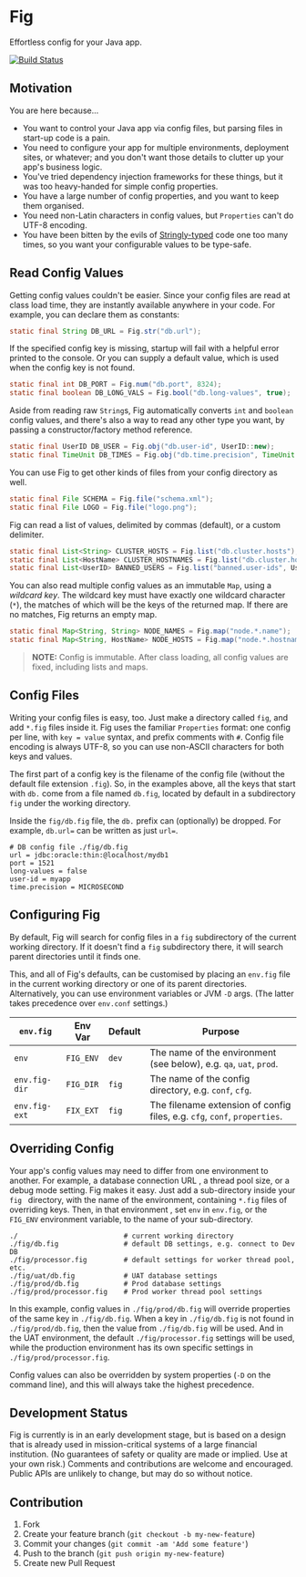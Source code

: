 # Fig

Effortless config for your Java app.

[![Build Status][travis-status]][travis]

[travis-status]: https://travis-ci.org/willhains/fig.svg?branch=master
[travis]: https://travis-ci.org/willhains/fig

## Motivation

You are here because...

- You want to control your Java app via config files, but parsing files in start-up code is a pain.
- You need to configure your app for multiple environments, deployment sites, or whatever; and you don't want those details to clutter up your app's business logic.
- You've tried dependency injection frameworks for these things, but it was too heavy-handed for simple config properties.
- You have a large number of config properties, and you want to keep them organised.
- You need non-Latin characters in config values, but `Properties` can't do UTF-8 encoding.
- You have been bitten by the evils of [Stringly-typed][stringly] code one too many times, so you want your
 configurable values to be type-safe.

[stringly]: http://wiki.c2.com/?StringlyTyped

## Read Config Values

Getting config values couldn't be easier. Since your config files are read at class load time, they are instantly available anywhere in your code. For example, you can declare them as constants:

```java
static final String DB_URL = Fig.str("db.url");
```

If the specified config key is missing, startup will fail with a helpful error printed to the console. Or you can supply a default value, which is used when the config key is not found.

```java
static final int DB_PORT = Fig.num("db.port", 8324);
static final boolean DB_LONG_VALS = Fig.bool("db.long-values", true);
```

Aside from reading raw `String`s, Fig automatically converts `int` and `boolean` config values, and there's also a way to read any other type you want, by passing a constructor/factory method reference.

```java
static final UserID DB_USER = Fig.obj("db.user-id", UserID::new);
static final TimeUnit DB_TIMES = Fig.obj("db.time.precision", TimeUnit::valueOf, MILLISECOND);
```

You can use Fig to get other kinds of files from your config directory as well.

```java
static final File SCHEMA = Fig.file("schema.xml");
static final File LOGO = Fig.file("logo.png");
```

Fig can read a list of values, delimited by commas (default), or a custom delimiter.

```java
static final List<String> CLUSTER_HOSTS = Fig.list("db.cluster.hosts");
static final List<HostName> CLUSTER_HOSTNAMES = Fig.list("db.cluster.hosts", HostName::new);
static final List<UserID> BANNED_USERS = Fig.list("banned.user-ids", UserID::new, " ");
```

You can also read multiple config values as an immutable `Map`, using a *wildcard key*. The wildcard key must have exactly one wildcard character (`*`), the matches of which will be the keys of the returned map. If there are no matches, Fig returns an empty map.

```java
static final Map<String, String> NODE_NAMES = Fig.map("node.*.name");
static final Map<String, HostName> NODE_HOSTS = Fig.map("node.*.hostname", HostName::new);
```

> **NOTE:** Config is immutable. After class loading, all config values are fixed, including lists and maps.

<!-- TODO: See ["Using Fig"](docs/Using-Fig.md) for more information. -->

## Config Files

Writing your config files is easy, too. Just make a directory called `fig`, and add `*.fig` files inside it. Fig uses the familiar `Properties` format: one config per line, with `key = value` syntax, and prefix comments with `#`. Config file encoding is always UTF-8, so you can use non-ASCII characters for both keys and values.

The first part of a config key is the filename of the config file (without the default file extension `.fig`). So, in the examples above, all the keys that start with `db.` come from a file named `db.fig`, located by default in a subdirectory `fig` under the working directory.

Inside the `fig/db.fig` file, the `db.` prefix can (optionally) be dropped. For example, `db.url=` can be written as just `url=`.

```properties
# DB config file ./fig/db.fig
url = jdbc:oracle:thin:@localhost/mydb1
port = 1521
long-values = false
user-id = myapp
time.precision = MICROSECOND
```

<!-- TODO: See ["Fig Files"](docs/Fig-Files.md) for more information. -->

<!-- TODO: ## Testing Classes that Use Fig

Since config is an input to your code, you'll want to control it easily from unit tests. Use `MockFig` to clear and set config values for your tests. The changes you make affect only the current thread, so multi-threaded parallel testing is supported.

```java
@Before public void initFig()
{
	MockFig.init(); // Clears all config values
	MockFig.set("flamingo.max-squawks", 1);
}
```

See ["Testing with Fig"](docs/Testing-with-Fig.md) for more information. -->

## Configuring Fig

By default, Fig will search for config files in a `fig` subdirectory of the current working directory. If it doesn't find a `fig` subdirectory there, it will search parent directories until it finds one.

This, and all of Fig's defaults, can be customised by placing an `env.fig` file in the current working directory or one of its parent directories. Alternatively, you can use environment variables or JVM `-D` args. (The latter takes precedence over `env.conf` settings.)

| `env.fig`     | Env Var   | Default | Purpose |
|---------------|-----------|---------|---------|
| `env`         | `FIG_ENV` | `dev`   | The name of the environment (see below), e.g. `qa`, `uat`, `prod`. |
| `env.fig-dir` | `FIG_DIR` | `fig`   | The name of the config directory, e.g. `conf`, `cfg`. |
| `env.fig-ext` | `FIX_EXT` | `fig`   | The filename extension of config files, e.g. `cfg`, `conf`, `properties`. |

<!-- TODO: See ["Customising Fig"](docs/Customising-Fig.md) for more information. -->

## Overriding Config

Your app's config values may need to differ from one environment to another. For example, a database connection URL , a thread pool size, or a debug mode setting. Fig makes it easy. Just add a sub-directory inside your `fig ` directory, with the name of the environment, containing `*.fig` files of overriding keys. Then, in that environment , set `env` in `env.fig`, or the `FIG_ENV` environment variable, to the name of your sub-directory.

```
./                          # current working directory
./fig/db.fig                # default DB settings, e.g. connect to Dev DB
./fig/processor.fig         # default settings for worker thread pool, etc.
./fig/uat/db.fig            # UAT database settings
./fig/prod/db.fig           # Prod database settings
./fig/prod/processor.fig    # Prod worker thread pool settings
```

In this example, config values in `./fig/prod/db.fig` will override properties of the same key in `./fig/db.fig`. When a key in `./fig/db.fig` is not found in `./fig/prod/db.fig`, then the value from `./fig/db.fig` will be used. And in the UAT environment, the default `./fig/processor.fig` settings will be used, while the production environment has its own specific settings in `./fig/prod/processor.fig`.

Config values can also be overridden by system properties (`-D` on the command line), and this will always take the highest precedence.

<!-- TODO: See ["Environment Structure"](docs/Environment-Structure.md) for more information. -->

## Development Status

Fig is currently is in an early development stage, but is based on a design that is already used in mission-critical systems of a large financial institution. (No guarantees of safety or quality are made or implied. Use at your own risk.) Comments and contributions are welcome and encouraged. Public APIs are unlikely to change, but may do so without notice.

## Contribution

1. Fork
2. Create your feature branch (`git checkout -b my-new-feature`)
3. Commit your changes (`git commit -am 'Add some feature'`)
4. Push to the branch (`git push origin my-new-feature`)
5. Create new Pull Request
